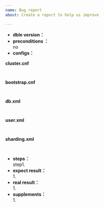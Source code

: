 ```yaml
---
name: Bug report
about: Create a report to help us improve

---
```


* **dble version：**  
* **preconditions ：**  
no
* **configs：** 

**cluster.cnf**  

```


```

**bootstrap.cnf**  

```


```
**db.xml**  

```


```

**user.xml**  

```


```


**sharding.xml**  

```


```

* **steps：**    
    step1.  
* **expect result：**  
    1.
* **real result：**  
    1.
* **supplements：**  
    1.
